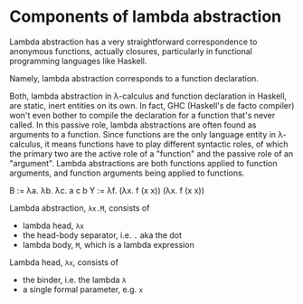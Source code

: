 # Components of lambda abstraction

Lambda abstraction has a very straightforward correspondence to anonymous functions, actually closures, particularly in functional programming languages like Haskell.

Namely, lambda abstraction corresponds to a function declaration.

Both, lambda abstraction in λ-calculus and function declaration in Haskell, are static, inert entities on its own. In fact, GHC (Haskell's de facto compiler) won't even bother to compile the declaration for a function that's never called. In this passive role, lambda abstractions are often found as arguments to a function. Since functions are the only language entity in λ-calculus, it means functions have to play different syntactic roles, of which the primary two are the active role of a "function" and the passive role of an "argument". Lambda abstractions are both functions applied to function arguments, and function arguments being applied to functions.





B := λa. λb. λc. a c b
Y := λf. (λx. f (x x)) (λx. f (x x))

Lambda abstraction, `λx.M`, consists of
- lambda head, `λx`
- the head-body separator, i.e. `.` aka the dot
- lambda body, `M`, which is a lambda expression

Lambda head, `λx`, consists of
- the binder, i.e. the lambda `λ`
- a single formal parameter, e.g. `x`
